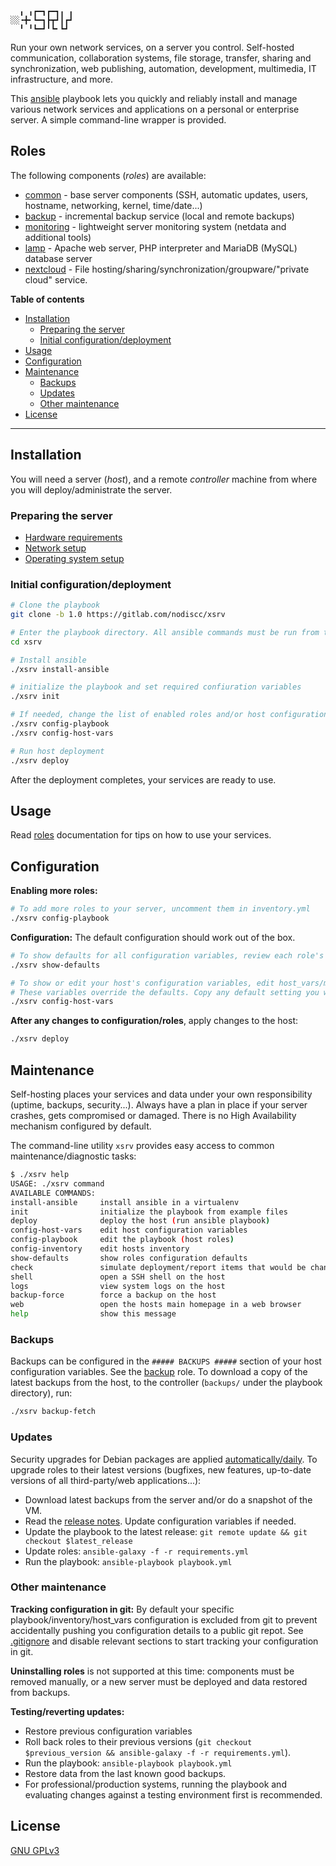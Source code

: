 ```
  ╻ ╻┏━┓┏━┓╻ ╻
░░╺╋╸┗━┓┣┳┛┃┏┛
  ╹ ╹┗━┛╹┗╸┗┛ 
```

Run your own network services, on a server you control. Self-hosted communication, collaboration systems, file storage, transfer, sharing and synchronization, web publishing, automation, development, multimedia, IT infrastructure, and more.

This [ansible](https://en.wikipedia.org/wiki/Ansible_(software)) playbook lets you quickly and reliably install and manage various network services and applications on a personal or enterprise server. A simple command-line wrapper is provided.

## Roles

The following components (_roles_) are available:

- [common](https://gitlab.com/nodiscc/ansible-xsrv-common) - base server components (SSH, automatic updates, users, hostname, networking, kernel, time/date...)
- [backup](https://gitlab.com/nodiscc/ansible-xsrv-backup) - incremental backup service (local and remote backups)
- [monitoring](https://gitlab.com/nodiscc/ansible-xsrv-monitoring) - lightweight server monitoring system (netdata and additional tools)
- [lamp](https://gitlab.com/nodiscc/ansible-xsrv-lamp) - Apache web server, PHP interpreter and MariaDB (MySQL) database server
- [nextcloud](https://gitlab.com/nodiscc/ansible-xsrv-lamp) - File hosting/sharing/synchronization/groupware/"private cloud" service.

<!-- TODO demo screencast -->

**Table of contents**

<!-- MarkdownTOC -->

- [Installation](#installation)
  - [Preparing the server](#preparing-the-server)
  - [Initial configuration/deployment](#initial-configurationdeployment)
- [Usage](#usage)
- [Configuration](#configuration)
- [Maintenance](#maintenance)
  - [Backups](#backups)
  - [Updates](#updates)
  - [Other maintenance](#other-maintenance)
- [License](#license)

<!-- /MarkdownTOC -->

------------


## Installation

You will need a server (_host_), and a remote _controller_ machine from where you will deploy/administrate the server.


### Preparing the server

* [Hardware requirements](doc/hardware.md)
* [Network setup](doc/network.md)
* [Operating system setup](doc/operating-system.md)


### Initial configuration/deployment

```bash
# Clone the playbook
git clone -b 1.0 https://gitlab.com/nodiscc/xsrv

# Enter the playbook directory. All ansible commands must be run from this directory
cd xsrv

# Install ansible
./xsrv install-ansible

# initialize the playbook and set required confiuration variables
./xsrv init

# If needed, change the list of enabled roles and/or host configuration variables
./xsrv config-playbook
./xsrv config-host-vars

# Run host deployment
./xsrv deploy
```

After the deployment completes, your services are ready to use.


## Usage

Read [roles](#roles) documentation for tips on how to use your services.


## Configuration

**Enabling more roles:**

```bash
# To add more roles to your server, uncomment them in inventory.yml
./xsrv config-playbook
```
**Configuration:** The default configuration should work out of the box.

```bash
# To show defaults for all configuration variables, review each role's default/main.yml
./xsrv show-defaults

# To show or edit your host's configuration variables, edit host_vars/my.example.org.yml
# These variables override the defaults. Copy any default setting you want to change here, and edit its value
./xsrv config-host-vars
```

**After any changes to configuration/roles**, apply changes to the host: 

```bash
./xsrv deploy
```


## Maintenance

Self-hosting places your services and data under your own responsibility (uptime, backups, security...). Always have a plan in place if your server crashes, gets compromised or damaged. There is no High Availability mechanism configured by default.

The command-line utility `xsrv` provides easy access to common maintenance/diagnostic tasks:

```bash
$ ./xsrv help
USAGE: ./xsrv command
AVAILABLE COMMANDS:
install-ansible     install ansible in a virtualenv
init                initialize the playbook from example files
deploy              deploy the host (run ansible playbook)
config-host-vars    edit host configuration variables
config-playbook     edit the playbook (host roles)
config-inventory    edit hosts inventory
show-defaults       show roles configuration defaults
check               simulate deployment/report items that would be changed
shell               open a SSH shell on the host
logs                view system logs on the host
backup-force        force a backup on the host
web                 open the hosts main homepage in a web browser
help                show this message
```

### Backups

Backups can be configured in the `##### BACKUPS #####` section of your host configuration variables. See the [backup](https://gitlab.com/nodiscc/ansible-xsrv-backup) role. To download a copy of the latest backups from the host, to the controller (`backups/` under the playbook directory), run:

```bash
./xsrv backup-fetch
```

### Updates

Security upgrades for Debian packages are applied [automatically/daily](https://gitlab.com/nodiscc/ansible-xsrv-common). To upgrade roles to their latest versions (bugfixes, new features, up-to-date versions of all third-party/web applications...):

- Download latest backups from the server and/or do a snapshot of the VM.
- Read the [release notes](CHANGELOG.md). Update configuration variables if needed.
- Update the playbook to the latest release: `git remote update && git checkout $latest_release`
- Update roles: `ansible-galaxy -f -r requirements.yml`
- Run the playbook:  `ansible-playbook playbook.yml`


### Other maintenance

**Tracking configuration in git:** By default your specific playbook/inventory/host_vars configuration is excluded from git to prevent accidentally pushing you configuration details to a public git repot. See [.gitignore](.gitignore) and disable relevant sections to start tracking your configuration in git.

**Uninstalling roles** is not supported at this time: components must be removed manually, or a new server must be deployed and data restored from backups.

**Testing/reverting updates:**

- Restore previous configuration variables
- Roll back roles to their previous versions (`git checkout $previous_version && ansible-galaxy -f -r requirements.yml`).
- Run the playbook:  `ansible-playbook playbook.yml`
- Restore data from the last known good backups.
- For professional/production systems, running the playbook and evaluating changes against a testing environment first is recommended.


## License

[GNU GPLv3](LICENSE)
